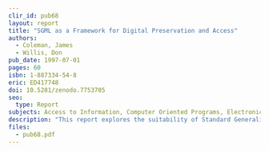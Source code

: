 ```yaml
---
clir_id: pub68
layout: report
title: "SGML as a Framework for Digital Preservation and Access"
authors: 
  - Coleman, James
  - Willis, Don
pub_date: 1997-07-01
pages: 60
isbn: 1-887334-54-8
eric: ED417748
doi: 10.5281/zenodo.7753705 
seo:
  type: Report
subjects: Access to Information, Computer Oriented Programs, Electronic Libraries, Information Retrieval, Library Automation, Metadata, Online Catalogs, Preservation, Standards
description: "This report explores the suitability of Standard Generalized Markup Language for developing and providing access to digital libraries, with special emphasis on preservation issues. In a staged tutorial, the authors explain how the use of descriptive markup tools such as SGML is crucial to the quality and long-term accessbility of digitized materials."
files:
  - pub68.pdf
---
```


